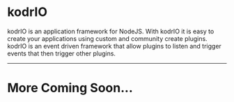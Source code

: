 # kodrIO
kodrIO is an application framework for NodeJS. With kodrIO it is easy to create your applications using custom and community create plugins. kodrIO is an event driven framework that allow plugins to listen and trigger events that then trigger other plugins.

---

# More Coming Soon...